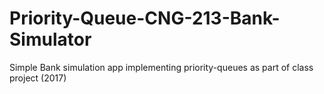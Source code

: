 # Priority-Queue-CNG-213-Bank-Simulator
Simple Bank simulation app implementing priority-queues as part of class project (2017)

